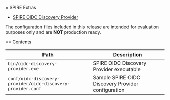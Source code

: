 = SPIRE Extras

- [SPIRE OIDC Discovery Provider](https://github.com/spiffe/spire/blob/main/support/oidc-discovery-provider/README.md)

The configuration files included in this release are intended for evaluation
purposes only and are **NOT** production ready.

== Contents

| Path                                                        | Description                                              |
| ----------------------------------------------------------- | -------------------------------------------------------- |
| `bin/oidc-discovery-provider.exe`                           | SPIRE OIDC Discovery Provider executable                 |
| `conf/oidc-discovery-provider/oidc-discovery-provider.conf` | Sample SPIRE OIDC Discovery Provider configuration       |
